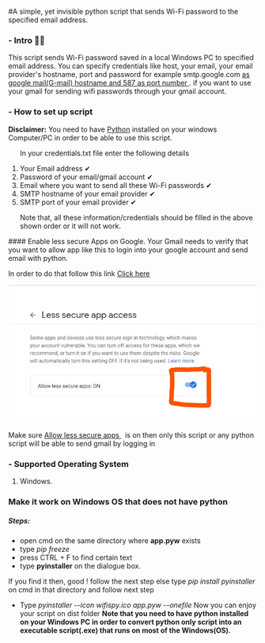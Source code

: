#A simple, yet invisible python script that sends Wi-Fi password to the specified email address.

### - Intro 🙋‍♀️

This script sends Wi-Fi password saved in a local Windows PC to specified email address. You can specify credentials like host, your email, your email provider's hostname, port and password for example smtp.google.com <U>as google mail(G-mail) hostname and 587 as port number </U>. if you want to use your gmail for sending wifi passwords through your gmail account.

### - How to set up script

<b>Disclaimer:</b> You need to have <a href="https://python.org">Python</a> installed on your windows Computer/PC in order to be able to use this script.

<ol>
<p> In your credentials.txt file enter the following details </p>
<li> Your Email address ✔</li>
<li> Password of your email/gmail account ✔</li>
<li> Email where you want to send all these Wi-Fi passwords ✔</li>
<li> SMTP hostname of your email provider ✔</li>
<li> SMTP port of your email provider ✔</li>
<p> Note that, all these information/credentials should be filled in the above shown order or it will not work. </p>
</ol>
#### Enable less secure Apps on Google.
Your Gmail needs to verify that you want to allow app like this to login into your google account and send email with python. 
<p> In order to do that follow this link <a href="https://myaccount.google.com/lesssecureapps">Click here </a> </p>
<img src="lesssecureapps.jpg" />
<p>Make sure <u> Allow less secure apps </u> &nbsp; is on then only this script or any python script will be able to send gmail  by logging in </p>

### - Supported Operating System

1. Windows.

### Make it work on Windows OS that does not have python

##### Steps:

- open cmd on the same directory where <b>app.pyw</b> exists
- type <em> pip freeze </em>
- press CTRL + F to find certain text
- type <b>pyinstaller</b> on the dialogue box.
<p> If you find it then, good ! follow the next step else type <em>pip install pyinstaller</em> on cmd in that directory and follow next step </p>

- Type <em> pyinstaller --icon wifispy.ico app.pyw --onefile </em>
  Now you can enjoy your script on dist folder
  <b> Note that you need to have python installed on your Windows PC in order to convert python only script into an executable script(.exe) that runs on most of the Windows(OS).</b>
